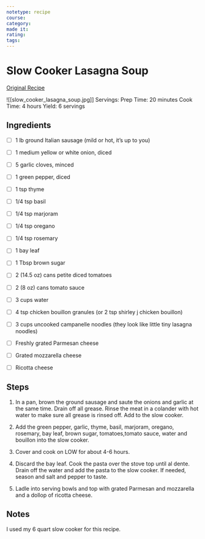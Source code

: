 ```yaml
---
notetype: recipe
course:
category:
made it:
rating:
tags:
---
```

# Slow Cooker Lasagna Soup

[Original Recipe](https://www.365daysofcrockpot.com/easy-recipe-for-slow-cooker-crockpot)

![[slow_cooker_lasagna_soup.jpg]]
Servings: Prep Time: 20 minutes Cook Time: 4 hours Yield: 6 servings

## Ingredients
- [ ] 1 lb ground Italian sausage (mild or hot, it’s up to you)- [ ] 1 medium yellow or white onion, diced- [ ] 5 garlic cloves, minced- [ ] 1 green pepper, diced- [ ] 1 tsp thyme- [ ] 1/4 tsp basil- [ ] 1/4 tsp marjoram- [ ] 1/4 tsp oregano- [ ] 1/4 tsp rosemary- [ ] 1 bay leaf- [ ] 1 Tbsp brown sugar- [ ] 2 (14.5 oz) cans petite diced tomatoes- [ ] 2 (8 oz) cans tomato sauce- [ ] 3 cups water- [ ] 4 tsp chicken bouillon granules (or 2 tsp shirley j chicken bouillon)- [ ] 3 cups uncooked campanelle noodles (they look like little tiny lasagna noodles)- [ ] Freshly grated Parmesan cheese- [ ] Grated mozzarella cheese- [ ] Ricotta cheese

## Steps
1) In a pan, brown the ground sausage and saute the onions and garlic at the same time. Drain off all grease. Rinse the meat in a colander with hot water to make sure all grease is rinsed off. Add to the slow cooker.

2) Add the green pepper, garlic, thyme, basil, marjoram, oregano, rosemary, bay leaf, brown sugar, tomatoes,tomato sauce, water and bouillon into the slow cooker.

3) Cover and cook on LOW for about 4-6 hours.

4) Discard the bay leaf. Cook the pasta over the stove top until al dente. Drain off the water and add the pasta to the slow cooker. If needed, season and salt and pepper to taste.

5) Ladle into serving bowls and top with grated Parmesan and mozzarella and a dollop of ricotta cheese.


## Notes
I used my 6 quart slow cooker for this recipe.

